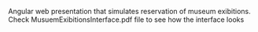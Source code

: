Angular web presentation that simulates reservation of museum exibitions.
Check MusuemExibitionsInterface.pdf file to see how the interface looks
